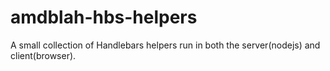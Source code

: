 amdblah-hbs-helpers
===================

A small collection of Handlebars helpers run in both the server(nodejs) and client(browser).
